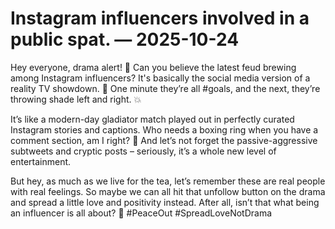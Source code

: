 # Instagram influencers involved in a public spat. — 2025-10-24

Hey everyone, drama alert! 🚨 Can you believe the latest feud brewing among Instagram influencers? It's basically the social media version of a reality TV showdown. 🍿 One minute they’re all #goals, and the next, they’re throwing shade left and right. 💥

It’s like a modern-day gladiator match played out in perfectly curated Instagram stories and captions. Who needs a boxing ring when you have a comment section, am I right? 🥊 And let’s not forget the passive-aggressive subtweets and cryptic posts – seriously, it’s a whole new level of entertainment.

But hey, as much as we live for the tea, let’s remember these are real people with real feelings. So maybe we can all hit that unfollow button on the drama and spread a little love and positivity instead. After all, isn’t that what being an influencer is all about? 💫 #PeaceOut #SpreadLoveNotDrama